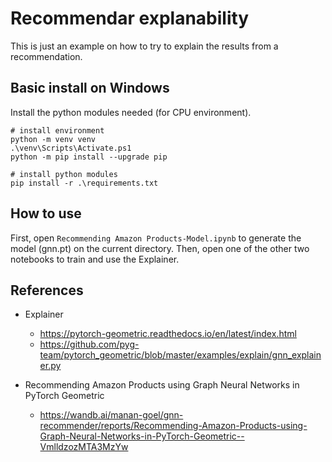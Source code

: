 # Recommendar explanability

This is just an example on how to try to explain the results from a recommendation.


## Basic install on Windows

Install the python modules needed (for CPU environment).

```
# install environment
python -m venv venv
.\venv\Scripts\Activate.ps1
python -m pip install --upgrade pip

# install python modules
pip install -r .\requirements.txt

```


## How to use

First, open `Recommending Amazon Products-Model.ipynb` to generate the model (gnn.pt) on the current directory.
Then, open one of the other two notebooks to train and use the Explainer.


## References

* Explainer
    - https://pytorch-geometric.readthedocs.io/en/latest/index.html
    - https://github.com/pyg-team/pytorch_geometric/blob/master/examples/explain/gnn_explainer.py
    
* Recommending Amazon Products using Graph Neural Networks in PyTorch Geometric 
    - https://wandb.ai/manan-goel/gnn-recommender/reports/Recommending-Amazon-Products-using-Graph-Neural-Networks-in-PyTorch-Geometric--VmlldzozMTA3MzYw